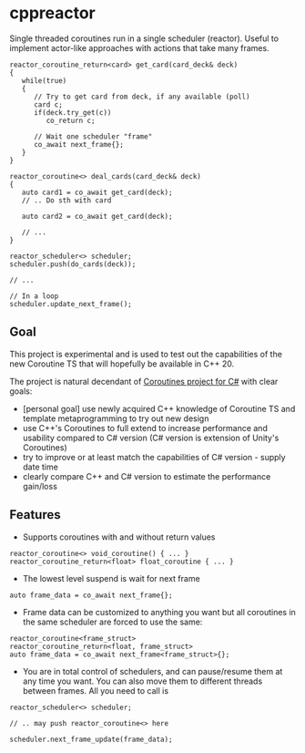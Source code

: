 # cppreactor
Single threaded coroutines run in a single scheduler (reactor). Useful to implement actor-like approaches with actions that take many frames.

```
reactor_coroutine_return<card> get_card(card_deck& deck)
{
   while(true)
   {
      // Try to get card from deck, if any available (poll)
      card c;
      if(deck.try_get(c))
         co_return c;

      // Wait one scheduler "frame"
      co_await next_frame{};
   }
}

reactor_coroutine<> deal_cards(card_deck& deck)
{
   auto card1 = co_await get_card(deck);
   // .. Do sth with card

   auto card2 = co_await get_card(deck);

   // ...
}

reactor_scheduler<> scheduler;
scheduler.push(do_cards(deck));

// ...

// In a loop
scheduler.update_next_frame();

```

## Goal

This project is experimental and is used to test out the capabilities of the new Coroutine TS that will hopefully be available in C++ 20. 

The project is natural decendant of [Coroutines project for C#](https://github.com/zigaosolin/Coroutines) with clear goals:
- [personal goal] use newly acquired C++ knowledge of Coroutine TS and template metaprogramming to try out new design
- use C++'s Coroutines to full extend to increase performance and usability compared to C# version (C# version is extension of Unity's Coroutines)
- try to improve or at least match the capabilities of C# version - supply date time
- clearly compare C++ and C# version to estimate the performance gain/loss

## Features

* Supports coroutines with and without return values
```
reactor_coroutine<> void_coroutine() { ... }
reactor_coroutine_return<float> float_coroutine { ... }
```

* The lowest level suspend is wait for next frame
```
auto frame_data = co_await next_frame{};
```

* Frame data can be customized to anything you want but all coroutines in the same scheduler are forced to use the same:
```
reactor_coroutine<frame_struct> 
reactor_coroutine_return<float, frame_struct> 
auto frame_data = co_await next_frame<frame_struct>{};
```

* You are in total control of schedulers, and can pause/resume them at any time you want. You can also move them to different threads between frames. All you need to call is
```
reactor_scheduler<> scheduler;

// .. may push reactor_coroutine<> here

scheduler.next_frame_update(frame_data);
```




